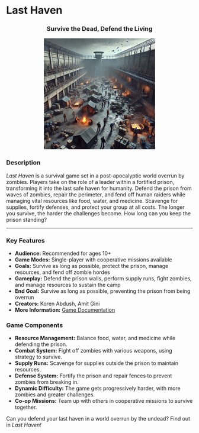 # Last Haven

<div align="center">
  <h3><strong>Survive the Dead, Defend the Living</strong></h3>
</div>

<div align="center">
  <img src="Last-Haven-Logo.jpg" width="300"/>
</div>

### Description
*Last Haven* is a survival game set in a post-apocalyptic world overrun by zombies. Players take on the role of a leader within a fortified prison, transforming it into the last safe haven for humanity. Defend the prison from waves of zombies, repair the perimeter, and fend off human raiders while managing vital resources like food, water, and medicine. Scavenge for supplies, fortify defenses, and protect your group at all costs. The longer you survive, the harder the challenges become. How long can you keep the prison standing?

---
### Key Features

- **Audience:** Recommended for ages 10+  
- **Game Modes:** Single-player with cooperative missions available  
- **Goals:** Survive as long as possible, protect the prison, manage resources, and fend off zombie hordes  
- **Gameplay:** Defend the prison walls, perform supply runs, fight zombies, and manage resources to sustain the camp  
- **End Goal:** Survive as long as possible, preventing the prison from being overrun  
- **Creators:** Koren Abdush, Amit Gini  
- **More Information:** [Game Documentation](https://github.com/GiniProj/Last-Haven/blob/main/formal-elements.md)  

### Game Components

- **Resource Management:** Balance food, water, and medicine while defending the prison.
- **Combat System:** Fight off zombies with various weapons, using strategy to survive.
- **Supply Runs:** Scavenge for supplies outside the prison to maintain resources.
- **Defense System:** Fortify the prison and repair fences to prevent zombies from breaking in.
- **Dynamic Difficulty:** The game gets progressively harder, with more zombies and greater challenges.
- **Co-op Missions:** Team up with others in cooperative missions to survive together.

Can you defend your last haven in a world overrun by the undead? Find out in *Last Haven!*
